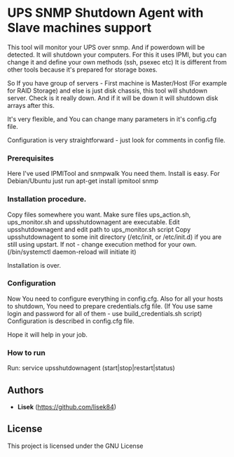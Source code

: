 # UPS SNMP Shutdown Agent with Slave machines support

This tool will monitor your UPS over snmp.
And if powerdown will be detected. It will shutdown your computers.
For this it uses IPMI, but you can change it and define your own methods (ssh, psexec etc)
It is different from other tools because it's prepared for storage boxes.

So If you have group of servers - First machine is Master/Host (For example for RAID Storage) and else is just disk chassis, this tool will shutdown server.
Check is it really down. And if it will be down it will shutdown disk arrays after this.

It's very flexible, and You can change many parameters in it's config.cfg file. 

Configuration is very straightforward - just look for comments in config file.

### Prerequisites
Here I've used IPMITool and snmpwalk
You need them. 
Install is easy. For Debian/Ubuntu just run apt-get install ipmitool snmp

### Installation procedure.
Copy files somewhere you want.
Make sure files ups_action.sh, ups_monitor.sh and upsshutdownagent are executable.
Edit upsshutdownagent and edit path to ups_monitor.sh script
Copy upsshutdownagent to some init directory (/etc/init, or /etc/init.d) if you are still using upstart. If not - change execution method for your own.
(/bin/systemctl daemon-reload will initiate it)

Installation is over.

### Configuration
Now You need to configure everything in config.cfg.
Also for all your hosts to shutdown, You need to prepare credentials.cfg file.
(If You use same login and password for all of them - use build_credentials.sh script)
Configuration is described in config.cfg file.

Hope it will help in your job.

### How to run
Run:
service upsshutdownagent (start|stop|restart|status)

## Authors
* **Lisek** (https://github.com/lisek84)

## License

This project is licensed under the GNU License
